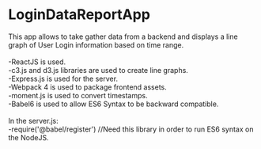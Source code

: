 # LoginDataReportApp
This app allows to take gather data from a backend and displays a line graph of User Login information based on time range.<br />
<br />
-ReactJS is used.<br />
-c3.js and d3.js libraries are used to create line graphs.<br />
-Express.js is used for the server.<br />
-Webpack 4 is used to package frontend assets.<br />
-moment.js is used to convert timestamps.<br />
-Babel6 is used to allow ES6 Syntax to be backward compatible.<br />
<br />
In the server.js: <br />
-require('@babel/register') //Need this library in order to run ES6 syntax on the NodeJS.
